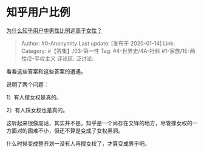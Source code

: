 # 知乎用户比例
[为什么知乎用户中男性比例远高于女性？](https://www.zhihu.com/question/320599831/answer/973554976)

> Author: #0-Anonymity
> Last update: [发布于 2020-01-14]
> Link:
> Category: #【答集】/03-第一性
> Tag: #4-世界史/4A-社科 #1-家族/1E-两性/2-平权主义
> 评论区:
> 泛讨论:

看看这些答案和这些答案的遭遇。

说明了两个问题：

1）有人撑女权是真的。

2）有人踩女权也是真的。

这听起来很像废话，其实并不是。知乎是一个尚存在交锋的地方，尽管撑女权的一方面对的困难不小，但还不算是变成了女权黑洞。

什么时候变成整齐划一没有人再撑女权了，才算变成男乎吧。
